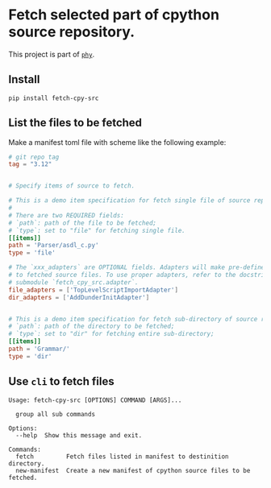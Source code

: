# Fetch selected part of cpython source repository.

This project is part of [`phy`](https://github.com/phy-precompiler).

## Install

```shell
pip install fetch-cpy-src
```


## List the files to be fetched 

Make a manifest toml file with scheme like the following example:

```toml
# git repo tag
tag = "3.12"


# Specify items of source to fetch.

# This is a demo item specification for fetch single file of source repo.
#
# There are two REQUIRED fields:
# `path`: path of the file to be fetched;
# `type`: set to "file" for fetching single file.
[[items]]
path = 'Parser/asdl_c.py'
type = 'file'

# The `xxx_adapters` are OPTIONAL fields. Adapters will make pre-defined modification
# to fetched source files. To use proper adapters, refer to the docstring of 
# submodule `fetch_cpy_src.adapter`. 
file_adapters = ['TopLevelScriptImportAdapter']
dir_adapters = ['AddDunderInitAdapter']


# This is a demo item specification for fetch sub-directory of source repo.
# `path`: path of the directory to be fetched;
# `type`: set to "dir" for fetching entire sub-directory;
[[items]]
path = 'Grammar/'
type = 'dir'
```

## Use `cli` to fetch files

```shell
Usage: fetch-cpy-src [OPTIONS] COMMAND [ARGS]...

  group all sub commands

Options:
  --help  Show this message and exit.

Commands:
  fetch         Fetch files listed in manifest to destinition directory.
  new-manifest  Create a new manifest of cpython source files to be fetched.
```
